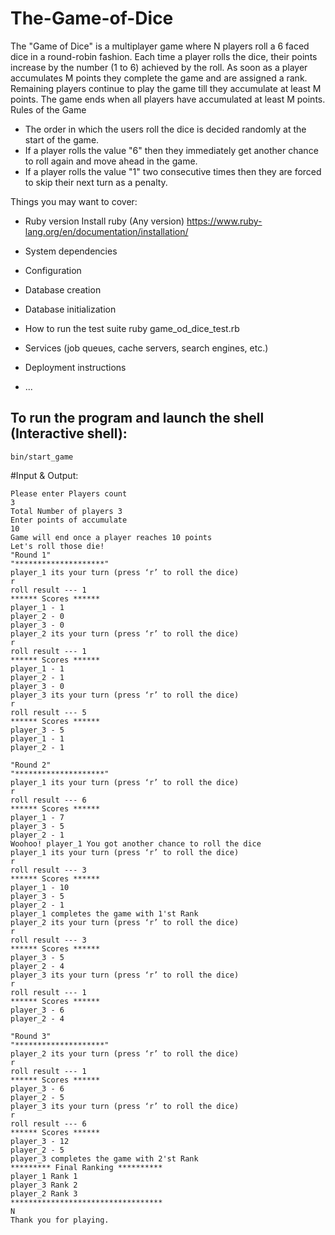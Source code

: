 # The-Game-of-Dice
The "Game of Dice" is a multiplayer game where N players roll a 6 faced dice in a round-robin fashion. Each time a player rolls the dice, their points increase by the number (1 to 6) achieved by the roll.
As soon as a player accumulates M points they complete the game and are assigned a rank. Remaining players continue to play the game till they accumulate at least M points. The game ends when all players have accumulated at least M points.
Rules of the Game

* The order in which the users roll the dice is decided randomly at the start of the game.
* If a player rolls the value "6" then they immediately get another chance to roll again and
move ahead in the game.
* If a player rolls the value "1" two consecutive times then they are forced to skip their next
turn as a penalty.


Things you may want to cover:

* Ruby version
    Install ruby (Any version)
    https://www.ruby-lang.org/en/documentation/installation/

* System dependencies

* Configuration

* Database creation

* Database initialization

* How to run the test suite
    ruby game_od_dice_test.rb
* Services (job queues, cache servers, search engines, etc.)

* Deployment instructions

* ...

## To run the program and launch the shell (Interactive shell): 
	bin/start_game
	
#Input & Output:
	
	
	Please enter Players count
	3
	Total Number of players 3
	Enter points of accumulate
	10
	Game will end once a player reaches 10 points
	Let's roll those die!
	"Round 1"
	"********************"
	player_1 its your turn (press ‘r’ to roll the dice)
	r
	roll result --- 1
	****** Scores ******
	player_1 - 1
	player_2 - 0
	player_3 - 0
	player_2 its your turn (press ‘r’ to roll the dice)
	r
	roll result --- 1
	****** Scores ******
	player_1 - 1
	player_2 - 1
	player_3 - 0
	player_3 its your turn (press ‘r’ to roll the dice)
	r
	roll result --- 5
	****** Scores ******
	player_3 - 5
	player_1 - 1
	player_2 - 1
	
	"Round 2"
	"********************"
	player_1 its your turn (press ‘r’ to roll the dice)
	r
	roll result --- 6
	****** Scores ******
	player_1 - 7
	player_3 - 5
	player_2 - 1
	Woohoo! player_1 You got another chance to roll the dice
	player_1 its your turn (press ‘r’ to roll the dice)
	r
	roll result --- 3
	****** Scores ******
	player_1 - 10
	player_3 - 5
	player_2 - 1
	player_1 completes the game with 1'st Rank
	player_2 its your turn (press ‘r’ to roll the dice)
	r
	roll result --- 3
	****** Scores ******
	player_3 - 5
	player_2 - 4
	player_3 its your turn (press ‘r’ to roll the dice)
	r
	roll result --- 1
	****** Scores ******
	player_3 - 6
	player_2 - 4

	"Round 3"
	"********************"
	player_2 its your turn (press ‘r’ to roll the dice)
	r
	roll result --- 1
	****** Scores ******
	player_3 - 6
	player_2 - 5
	player_3 its your turn (press ‘r’ to roll the dice)
	r
	roll result --- 6
	****** Scores ******
	player_3 - 12
	player_2 - 5
	player_3 completes the game with 2'st Rank
	********* Final Ranking **********
	player_1 Rank 1
	player_3 Rank 2
	player_2 Rank 3
	**********************************
	N
	Thank you for playing.
		


		

